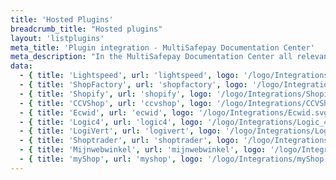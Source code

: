 ```yaml
---
title: 'Hosted Plugins'
breadcrumb_title: "Hosted plugins"
layout: 'listplugins'
meta_title: 'Plugin integration - MultiSafepay Documentation Center'
meta_description: "In the MultiSafepay Documentation Center all relevant information regarding our Plugins and API. As well as Support pages for Payment Method, Tools and General Questions. You can also find the contact details of our Support Team and Integration Team."
data:
  - { title: 'Lightspeed', url: 'lightspeed', logo: '/logo/Integrations/Lightspeed.svg' }
  - { title: 'ShopFactory', url: 'shopfactory', logo: '/logo/Integrations/ShopFactory.svg' }
  - { title: 'Shopify', url: 'shopify', logo: '/logo/Integrations/Shopify.svg' }
  - { title: 'CCVShop', url: 'ccvshop', logo: '/logo/Integrations/CCVShop.svg' }
  - { title: 'Ecwid', url: 'ecwid', logo: '/logo/Integrations/Ecwid.svg' }
  - { title: 'Logic4', url: 'logic4', logo: '/logo/Integrations/Logic_4.svg' }
  - { title: 'LogiVert', url: 'logivert', logo: '/logo/Integrations/LogiVert.svg' }
  - { title: 'Shoptrader', url: 'shoptrader', logo: '/logo/Integrations/Shoptrader.svg' }
  - { title: 'Mijnwebwinkel', url: 'mijnwebwinkel', logo: '/logo/Integrations/Mijnwebwinkel.svg' }
  - { title: 'myShop', url: 'myshop', logo: '/logo/Integrations/myShop.svg' }
---
```

